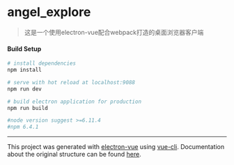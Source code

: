 # angel_explore

>这是一个使用electron-vue配合webpack打造的桌面浏览器客户端

#### Build Setup

``` bash
# install dependencies
npm install

# serve with hot reload at localhost:9088
npm run dev

# build electron application for production
npm run build

#node version suggest >=6.11.4
#npm 6.4.1


```

---

This project was generated with [electron-vue](https://github.com/SimulatedGREG/electron-vue) using [vue-cli](https://github.com/vuejs/vue-cli). Documentation about the original structure can be found [here](https://simulatedgreg.gitbooks.io/electron-vue/content/index.html).
